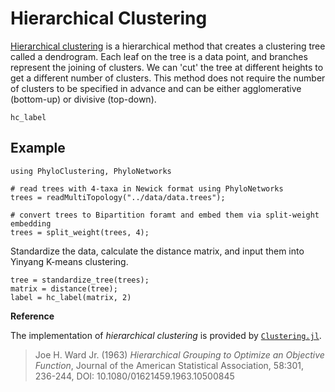 # Hierarchical Clustering

[Hierarchical clustering](https://en.wikipedia.org/wiki/Hierarchical_clustering) is a hierarchical method that creates a clustering tree called a dendrogram. Each leaf on the tree is a data point, and branches represent the joining of clusters. We can 'cut' the tree at different heights to get a different number of clusters. This method does not require the number of clusters to be specified in advance and can be either agglomerative (bottom-up) or divisive (top-down).

```@docs
hc_label
```
## Example
```@example 1
using PhyloClustering, PhyloNetworks

# read trees with 4-taxa in Newick format using PhyloNetworks
trees = readMultiTopology("../data/data.trees");

# convert trees to Bipartition foramt and embed them via split-weight embedding
trees = split_weight(trees, 4);
```

Standardize the data, calculate the distance matrix, and input them into Yinyang K-means clustering.

```@example 1
tree = standardize_tree(trees);
matrix = distance(tree);
label = hc_label(matrix, 2)
```

**Reference**

The implementation of *hierarchical clustering* is provided by [`Clustering.jl`](https://github.com/JuliaStats/Clustering.jl).

> Joe H. Ward Jr. (1963) *Hierarchical Grouping to Optimize an Objective Function*, 
> Journal of the American Statistical Association, 58:301, 236-244, DOI: 10.1080/01621459.1963.10500845
